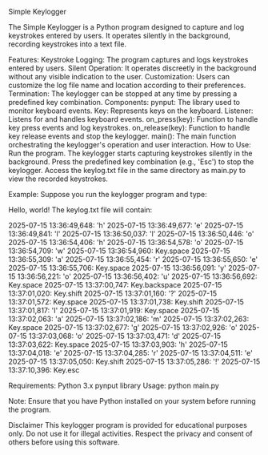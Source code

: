 Simple Keylogger

The Simple Keylogger is a Python program designed to capture and log keystrokes entered by users. It operates silently in the background, recording keystrokes into a text file.

Features: Keystroke Logging: The program captures and logs keystrokes entered by users. Silent Operation: It operates discreetly in the background without any visible indication to the user. Customization: Users can customize the log file name and location according to their preferences. Termination: The keylogger can be stopped at any time by pressing a predefined key combination. Components: pynput: The library used to monitor keyboard events. Key: Represents keys on the keyboard. Listener: Listens for and handles keyboard events. on_press(key): Function to handle key press events and log keystrokes. on_release(key): Function to handle key release events and stop the keylogger. main(): The main function orchestrating the keylogger's operation and user interaction. How to Use: Run the program. The keylogger starts capturing keystrokes silently in the background. Press the predefined key combination (e.g., 'Esc') to stop the keylogger. Access the keylog.txt file in the same directory as main.py to view the recorded keystrokes. 

Example: Suppose you run the keylogger program and type:

Hello, world! The keylog.txt file will contain:

2025-07-15 13:36:49,648: 'h'
2025-07-15 13:36:49,677: 'e'
2025-07-15 13:36:49,841: 'l'
2025-07-15 13:36:50,037: 'l'
2025-07-15 13:36:50,446: 'o'
2025-07-15 13:36:54,406: 'h'
2025-07-15 13:36:54,578: 'o'
2025-07-15 13:36:54,709: 'w'
2025-07-15 13:36:54,960: Key.space
2025-07-15 13:36:55,309: 'a'
2025-07-15 13:36:55,454: 'r'
2025-07-15 13:36:55,650: 'e'
2025-07-15 13:36:55,706: Key.space
2025-07-15 13:36:56,091: 'y'
2025-07-15 13:36:56,221: 'o'
2025-07-15 13:36:56,402: 'u'
2025-07-15 13:36:56,692: Key.space
2025-07-15 13:37:00,747: Key.backspace
2025-07-15 13:37:01,020: Key.shift
2025-07-15 13:37:01,160: '?'
2025-07-15 13:37:01,572: Key.space
2025-07-15 13:37:01,738: Key.shift
2025-07-15 13:37:01,817: 'I'
2025-07-15 13:37:01,919: Key.space
2025-07-15 13:37:02,063: 'a'
2025-07-15 13:37:02,186: 'm'
2025-07-15 13:37:02,263: Key.space
2025-07-15 13:37:02,677: 'g'
2025-07-15 13:37:02,926: 'o'
2025-07-15 13:37:03,068: 'o'
2025-07-15 13:37:03,471: 'd'
2025-07-15 13:37:03,622: Key.space
2025-07-15 13:37:03,903: 'h'
2025-07-15 13:37:04,018: 'e'
2025-07-15 13:37:04,285: 'r'
2025-07-15 13:37:04,511: 'e'
2025-07-15 13:37:05,050: Key.shift
2025-07-15 13:37:05,286: '!'
2025-07-15 13:37:10,396: Key.esc

Requirements: Python 3.x pynput library Usage: python main.py 

Note: Ensure that you have Python installed on your system before running the program.

Disclaimer This keylogger program is provided for educational purposes only. Do not use it for illegal activities. Respect the privacy and consent of others before using this software.
